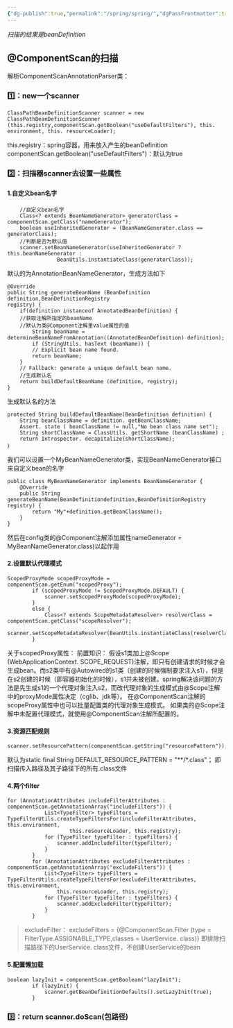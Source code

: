 ```yaml
---
{"dg-publish":true,"permalink":"/spring/spring/","dgPassFrontmatter":true}
---
```



*扫描的结果是beanDefinition*

## @ComponentScan的扫描

解析ComponentScanAnnotationParser类：


### 1️⃣：new一个scanner
```
ClassPathBeanDefinitionScanner scanner = new ClassPathBeanDefinitionScanner (this.registry,componentScan.getBoolean("useDefaultFilters"), this. environment, this. resourceLoader);
```
this.registry：spring容器，用来放入产生的beanDefinition
componentScan.getBoolean("useDefaultFilters")：默认为true

### 2️⃣：扫描器scanner去设置一些属性

#### 1.自定义bean名字
```
	//自定义bean名字
	Class<? extends BeanNameGenerator> generatorClass = componentScan.getClass("nameGenerator");
	boolean useInheritedGenerator = (BeanNameGenerator.class == generatorClass);
	//判断是否为默认值
	scanner.setBeanNameGenerator(useInheritedGenerator ? this.beanNameGenerator :
				BeanUtils.instantiateClass(generatorClass));
```
默认的为AnnotationBeanNameGenerator，生成方法如下
```
@Override
public String generateBeanName (BeanDefinition definition,BeanDefinitionRegistry
registry) {
	if(definition instanceof AnnotatedBeanDefinition) {
	//获取注解所指定的beanName
	//默认为类@Component注解里value属性的值
		String beanName = determineBeanNameFromAnnotation((AnnotatedBeanDefinition) definition);
		if (StringUtils. hasText (beanName)) {
		// Explicit bean name found.
		return beanName;
	}
	// Fallback: generate a unique default bean name.
	//生成默认名
	return buildDefaultBeanName (definition, registry);
}
```
生成默认名的方法
```
protected String buildDefaultBeanName(BeanDefinition definition) {
	String beanClassName = definition. getBeanClassName;
	Assert. state ( beanClassName != null,"No bean class name set");
	String shortClassName = ClassUtils. getShortName (beanClassName) ;
	return Introspector. decapitalize(shortClassName);
｝
```


我们可以设置一个MyBeanNameGenerator类，实现BeanNameGenerator接口来自定义bean的名字
```
public class MyBeanNameGenerator implements BeanNameGenerator { 
	@Override
	public String generateBeanName(BeanDefinitiondefinition,BeanDefinitionRegistry
registry) {
		return "My"+definition.getBeanClassName();
	}
}
```
然后在config类的@Component注解添加属性nameGenerator = MyBeanNameGenerator.class)以起作用


#### 2.设置默认代理模式
```
ScopedProxyMode scopedProxyMode = componentScan.getEnum("scopedProxy");
		if (scopedProxyMode != ScopedProxyMode.DEFAULT) {
			scanner.setScopedProxyMode(scopedProxyMode);
		}
		else {
			Class<? extends ScopeMetadataResolver> resolverClass = componentScan.getClass("scopeResolver");
			scanner.setScopeMetadataResolver(BeanUtils.instantiateClass(resolverClass));
		}
```

关于scopedProxy属性：
前置知识： 假设s1类加上@Scope (WebApplicationContext. SCOPE_REQUEST)注解，即只有创建请求的时候才会生成bean。而s2类中有@Autowired的s1类（创建的时候强制要求注入s1），但是在s2创建的时候（即容器初始化的时候），s1并未被创建。spring解决该问题的方法是先生成s1的一个代理对象注入s2，而改代理对象的生成模式由@Scope注解中的proxyMode属性决定（cglib、jdk等）。
在@ComponentScan注解的scopeProxy属性中也可以批量配置类的代理对象生成模式。
如果类的@Scope注解中未配置代理模式，就使用@ComponentScan注解所配置的。

#### 3.资源匹配规则

```
scanner.setResourcePattern(componentScan.getString("resourcePattern"));
```

默认为static final String DEFAULT_RESOURCE_PATTERN = "\*\*/\*.class"；
即扫描传入路径及其子路径下的所有.class文件

#### 4.两个filter

```
for (AnnotationAttributes includeFilterAttributes : componentScan.getAnnotationArray("includeFilters")) {
			List<TypeFilter> typeFilters = TypeFilterUtils.createTypeFiltersFor(includeFilterAttributes, this.environment,
					this.resourceLoader, this.registry);
			for (TypeFilter typeFilter : typeFilters) {
				scanner.addIncludeFilter(typeFilter);
			}
		}
		for (AnnotationAttributes excludeFilterAttributes : componentScan.getAnnotationArray("excludeFilters")) {
			List<TypeFilter> typeFilters = TypeFilterUtils.createTypeFiltersFor(excludeFilterAttributes, this.environment,
				this.resourceLoader, this.registry);
			for (TypeFilter typeFilter : typeFilters) {
				scanner.addExcludeFilter(typeFilter);
			}
		}
```

>excludeFilter：
>excludeFilters = \{@ComponentScan.Filter (type = FilterType.ASSIGNABLE_TYPE,classes = UserService. class)}
>即排除扫描路径下的UserService. class文件，不创建UserService的bean

#### 5.配置懒加载
```
boolean lazyInit = componentScan.getBoolean("lazyInit");
		if (lazyInit) {
			scanner.getBeanDefinitionDefaults().setLazyInit(true);
		}
```


### 3️⃣：return scanner.doScan(包路径)


